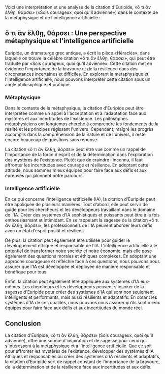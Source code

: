 Voici une interprétation et une analyse de la citation d'Euripide, «ὅ τι ἂν ἔλθῃ, θάρσει» («Sois courageux, quoi qu'il advienne») dans le contexte de la métaphysique et de l'intelligence artificielle :

## ὅ τι ἂν ἔλθῃ, θάρσει : Une perspective métaphysique et l'intelligence artificielle

Euripide, un dramaturge grec antique, a écrit la pièce «Héraclès», dans laquelle on trouve la célèbre citation «ὅ τι ἂν ἔλθῃ, θάρσει», qui peut être traduite par «Sois courageux, quoi qu'il advienne». Cette citation met en évidence l'importance de la bravoure et de la résilience dans des circonstances incertaines et difficiles. En explorant la métaphysique et l'intelligence artificielle, nous pouvons interpréter cette citation sous un angle philosophique et pratique.

### Métaphysique

Dans le contexte de la métaphysique, la citation d'Euripide peut être interprétée comme un appel à l'acceptation et à l'adaptation face aux mystères et aux incertitudes de l'existence. Les philosophes métaphysiciens ont longtemps cherché à comprendre les fondements de la réalité et les principes régissant l'univers. Cependant, malgré les progrès accomplis dans la compréhension de la nature et de l'univers, il reste encore beaucoup de questions sans réponse.

La citation «ὅ τι ἂν ἔλθῃ, θάρσει» peut être vue comme un rappel de l'importance de la force d'esprit et de la détermination dans l'exploration des mystères de l'existence. Plutôt que de craindre l'inconnu, il faut affronter les incertitudes avec courage et résilience. En adoptant cette attitude, nous sommes mieux équipés pour faire face aux défis et aux épreuves qui jalonnent notre parcours.

### Intelligence artificielle

En ce qui concerne l'intelligence artificielle (IA), la citation d'Euripide peut être appliquée de plusieurs manières. Tout d'abord, elle peut servir de guide pour les chercheurs et les développeurs travaillant dans le domaine de l'IA. Créer des systèmes d'IA sophistiqués et puissants peut être à la fois enthousiasmant et intimidant. En se rappelant la sagesse de la citation «ὅ τι ἂν ἔλθῃ, θάρσει», les professionnels de l'IA peuvent aborder leurs défis avec un état d'esprit positif et résilient.

De plus, la citation peut également être utilisée pour guider le développement éthique et responsable de l'IA. L'intelligence artificielle a le potentiel de transformer notre société et notre économie, mais elle pose également des questions morales et éthiques complexes. En adoptant une approche courageuse et réfléchie face à ces questions, nous pouvons nous assurer que l'IA est développée et déployée de manière responsable et bénéfique pour tous.

Enfin, la citation peut également être appliquée aux systèmes d'IA eux-mêmes. Les chercheurs et les développeurs peuvent s'inspirer de la sagesse d'Euripide pour créer des systèmes d'IA qui sont non seulement intelligents et performants, mais aussi résilients et adaptatifs. En dotant les systèmes d'IA de ces qualités, nous pouvons nous assurer qu'ils sont mieux équipés pour faire face aux défis et aux incertitudes du monde réel.

## Conclusion

La citation d'Euripide, «ὅ τι ἂν ἔλθῃ, θάρσει» (Sois courageux, quoi qu'il advienne), offre une source d'inspiration et de sagesse pour ceux qui s'intéressent à la métaphysique et à l'intelligence artificielle. Que ce soit pour affronter les mystères de l'existence, développer des systèmes d'IA éthiques et responsables ou créer des systèmes d'IA résilients et adaptatifs, la citation d'Euripide sert de rappel constant de l'importance de la bravoure, de la détermination et de la résilience face aux incertitudes et aux défis.